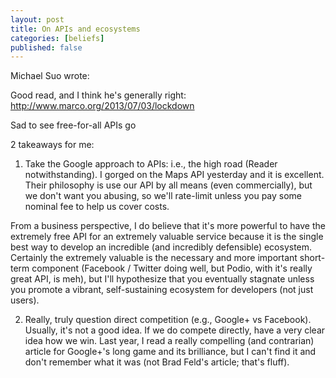 ```yaml
---
layout: post
title: On APIs and ecosystems
categories: [beliefs]
published: false
---
```


Michael Suo wrote:

Good read, and I think he's generally right: http://www.marco.org/2013/07/03/lockdown

Sad to see free-for-all APIs go

2 takeaways for me:

1) Take the Google approach to APIs: i.e., the high road (Reader notwithstanding). I gorged on the Maps API yesterday and it is excellent. Their philosophy is use our API by all means (even commercially), but we don't want you abusing, so we'll rate-limit unless you pay some nominal fee to help us cover costs.

From a business perspective, I do believe that it's more powerful to have the extremely free API for an extremely valuable service because it is the single best way to develop an incredible (and incredibly defensible) ecosystem. Certainly the extremely valuable is the necessary and more important short-term component (Facebook / Twitter doing well, but Podio, with it's really great API, is meh), but I'll hypothesize that you eventually stagnate unless you promote a vibrant, self-sustaining ecosystem for developers (not just users).

2) Really, truly question direct competition (e.g., Google+ vs Facebook). Usually, it's not a good idea. If we do compete directly, have a very clear idea how we win. Last year, I read a really compelling (and contrarian) article for Google+'s long game and its brilliance, but I can't find it and don't remember what it was (not Brad Feld's article; that's fluff).